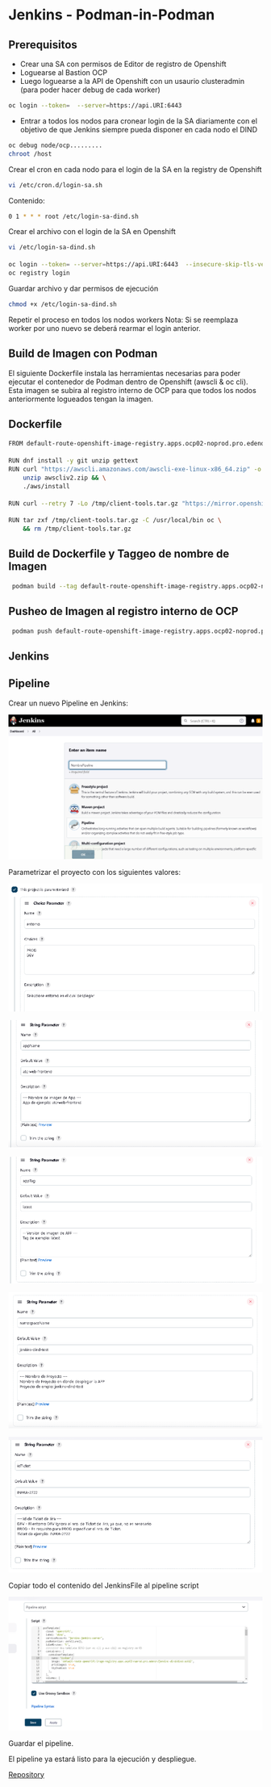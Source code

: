 # Jenkins - Podman-in-Podman

## Prerequisitos

* Crear una SA con permisos de Editor de registro de Openshift
* Loguearse al Bastion OCP
* Luego loguearse a la API de Openshift con un usaurio clusteradmin (para poder hacer debug de cada worker)

```bash
oc login --token=  --server=https://api.URI:6443
```

* Entrar a todos los nodos para cronear login de la SA diariamente con el objetivo de que Jenkins siempre 
pueda disponer en cada nodo el DIND

```bash
oc debug node/ocp.........
chroot /host
```

Crear el cron en cada nodo para el login de la SA en la registry de Openshift

```bash
vi /etc/cron.d/login-sa.sh 
```
Contenido:
```bash
0 1 * * * root /etc/login-sa-dind.sh
```
Crear el archivo con el login de la SA en Openshift

```bash
vi /etc/login-sa-dind.sh

oc login --token= --server=https://api.URI:6443  --insecure-skip-tls-verify
oc registry login
```

Guardar archivo y dar permisos de ejecución

```bash
chmod +x /etc/login-sa-dind.sh
```

Repetir el proceso en todos los nodos workers
Nota: Si se reemplaza worker por uno nuevo se deberá rearmar el login anterior.


## Build de Imagen con Podman

El siguiente Dockerfile instala las herramientas necesarias para poder ejecutar
el contenedor de Podman dentro de Openshift (awscli & oc cli).
Esta imagen se subira al registro interno de OCP para que todos los nodos anteriormente logueados tengan la
imagen.

## Dockerfile

```bash
FROM default-route-openshift-image-registry.apps.ocp02-noprod.pro.edenor/jenkins-dind/podman:9.2-5

RUN dnf install -y git unzip gettext
RUN curl "https://awscli.amazonaws.com/awscli-exe-linux-x86_64.zip" -o "awscliv2.zip" && \
    unzip awscliv2.zip && \
    ./aws/install

RUN curl --retry 7 -Lo /tmp/client-tools.tar.gz "https://mirror.openshift.com/pub/openshift-v4/clients/oc/latest/linux/oc.tar.gz"

RUN tar zxf /tmp/client-tools.tar.gz -C /usr/local/bin oc \
    && rm /tmp/client-tools.tar.gz

```

## Build de Dockerfile y Taggeo de nombre de Imagen
```bash
 podman build --tag default-route-openshift-image-registry.apps.ocp02-noprod.pro.edenor/jenkins-dind/dind:oc412 -f ./Dockerfile
```

## Pusheo de Imagen al registro interno de OCP
```bash
 podman push default-route-openshift-image-registry.apps.ocp02-noprod.pro.edenor/jenkins-dind/dind:oc412

```
## Jenkins

## Pipeline

Crear un nuevo Pipeline en Jenkins:

![Nombre de Pipeline](/Documentacion/Imagenes/NombrePipeline.png "Nuevo Pipeline Jenkins")

Parametrizar el proyecto con los siguientes valores:


![Parametro Entorno](/Documentacion/Imagenes/Parametro01.png "Parametro Entorno")


![Parametro Nombre](/Documentacion/Imagenes/Parametro02.png "Parametro Nombre")


![Parametro Tag](/Documentacion/Imagenes/Parametro03.png "Parametro Tag")

![Parametro Proyecto](/Documentacion/Imagenes/Parametro04.png "Parametro Proyecto")

![Parametro Ticket](/Documentacion/Imagenes/Parametro05.png "Parametro Ticket")

Copiar todo el contenido del JenkinsFile al pipeline script

![Pipeline Script](/Documentacion/Imagenes/Jenkinsfile.png "Pipeline Script")


Guardar el pipeline.

El pipeline ya estará listo para la ejecución y despliegue.



[Repository](https://)